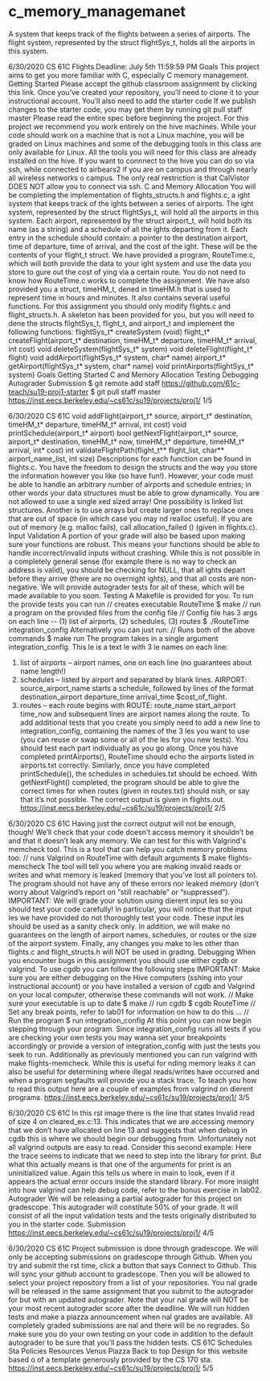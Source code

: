 # c_memory_managemanet
A system that keeps track of the flights between a series of airports. The flight system, represented by the struct flightSys_t, holds all the airports in this system. 


 6/30/2020 CS 61C
 Flights
 Deadline: July 5th 11:59:59 PM
Goals
This project aims to get you more familiar with C, especially C memory management.
Getting Started
Please accept the github classroom assignment by clicking this link. Once you’ve created your repository, you’ll need to clone it to your instructional account. You’ll also need to add the starter code
If we publish changes to the starter code, you may get them by running git pull staff master Please read the entire spec before beginning the project.
For this project we recommend you work entirely on the hive machines. While your code should work on a machine that is not a Linux machine, you will be graded on Linux machines and some of the debugging tools in this class are only available for Linux.
All the tools you will need for this class are already installed on the hive. If you want to connnect to the hive you can do so via ssh, while connected to airbears2 if you are on campus and through nearly all wireless networks o campus. The only real restriction is that CalVistor DOES NOT allow you to connect via ssh.
C and Memory Allocation
You will be completing the implementation of flights_structs.h and flights.c, a ight system that keeps track of the ights between a series of airports. The ight system, represented by the struct flightSys_t, will hold all the airports in this system. Each airport, represented by the struct airport_t, will hold both its name (as a string) and a schedule of all the ights departing from it. Each entry in the schedule should contain:
a pointer to the destination airport, time of departure,
time of arrival,
and the cost of the ight.
These will be the contents of your flight_t struct. We have provided a program, RouteTime.c, which will both provide the data to your ight system and use the data you store to gure out the cost of ying via a certain route. You do not need to know how RouteTime.c works to complete the assignment. We have also provided you a struct, timeHM_t, dened in timeHM.h that is used to represent time in hours and minutes. It also contains several useful functions.
For this assignment you should only modify flights.c and flight_structs.h. A skeleton has been provided for you, but you will need to dene the structs flightSys_t, flight_t, and airport_t and implement the following functions:
     flightSys_t* createSystem (void)
     flight_t* createFlight(airport_t* destination, timeHM_t* departure, timeHM_t*
     arrival, int cost)
     void deleteSystem(flightSys_t* system)
     void deleteFlight(flight_t* flight)
     void addAirport(flightSys_t* system, char* name)
     airport_t* getAirport(flightSys_t* system, char* name)
     void printAirports(flightSys_t* system)
Goals
Getting Started
C and Memory Allocation Testing
Debugging
Autograder
Submission
          $ git remote add staff https://github.com/61c-teach/su19-proj1-starter $ git pull staff master
   https://inst.eecs.berkeley.edu/~cs61c/su19/projects/proj1/
1/5

 6/30/2020
CS 61C
     void addFlight(airport_t* source, airport_t* destination, timeHM_t* departure,
     timeHM_t* arrival, int cost)
     void printSchedule(airport_t* airport)
     bool getNextFlight(airport_t* source, airport_t* destination, timeHM_t* now,
     timeHM_t* departure, timeHM_t* arrival, int* cost)
     int validateFlightPath(flight_t** flight_list, char** airport_name_list, int
     size)
Descriptions for each function can be found in flights.c.
You have the freedom to design the structs and the way you store the information however you like (so have fun!). However, your code must be able to handle an arbitrary number of airports and schedule entries; in other words your data structures must be able to grow dynamically. You are not allowed to use a single xed sized array! One possibility is linked list structures. Another is to use arrays but create larger ones to replace ones that are out of space (in which case you may nd realloc useful). If you are out of memory (e.g. malloc fails), call allocation_failed () (given in flights.c).
Input Validation
A portion of your grade will also be based upon making sure your functions are robust. This means your functions should be able to handle incorrect/invalid inputs without crashing. While this is not possible in a completely general sense (for example there is no way to check an address is valid), you should be checking for NULL, that all ights depart before they arrive (there are no overnight ights), and that all costs are non-negative. We will provide autograder tests for all of these, which will be made available to you soon.
Testing
A Makefile is provided for you. To run the provide tests you can run
// creates executable RouteTime
$ make
// run a program on the provided files from the config file
// Config file has 3 args on each line -- (1) list of airports, (2) schedules, (3) routes
$ ./RouteTime integration_config
Alternatively you can just run:
  // Runs both of the above commands
  $ make run
The program takes in a single argument integration_config. This le is a text le with 3 le names on each line:
1. list of airports – airport names, one on each line (no guarantees about name length!)
2. schedules – listed by airport and separated by blank lines. AIRPORT: source_airport_name
starts a schedule, followed by lines of the format destination_airport departure_time
arrival_time $cost_of_flight.
3. routes – each route begins with ROUTE: route_name start_airport time_now and
subsequent lines are airport names along the route.
To add additional tests that you create you simply need to add a new line to integration_config, containing the names of the 3 les you want to use (you can reuse or swap some or all of the les for you new tests).
You should test each part individually as you go along. Once you have completed printAirports(), RouteTime should echo the airports listed in airports.txt correctly. Similarly, once you have completed printSchedule(), the schedules in schedules.txt should be echoed. With getNextFlight() completed, the program should be able to give the correct times for when routes (given in routes.txt) should nish, or say that it’s not possible. The correct output is given in flights.out.
       https://inst.eecs.berkeley.edu/~cs61c/su19/projects/proj1/ 2/5

 6/30/2020
CS 61C
Having just the correct output will not be enough, though! We’ll check that your code doesn’t access memory it shouldn’t be and that it doesn’t leak any memory. We can test for this with Valgrind's memcheck tool. This is a tool that can help you catch memory problems too:
// runs Valgrind on RouteTime with default arguments $ make flights-memcheck
The tool will tell you where you are making invalid reads or writes and what memory is leaked (memory that you’ve lost all pointers to). The program should not have any of these errors nor leaked memory (don’t worry about Valgrind’s report on “still reachable” or “suppressed”).
IMPORTANT: We will grade your solution using dierent input les so you should test your code carefully! In particular, you will notice that the input les we have provided do not thoroughly test your code. These input les should be used as a sanity check only. In addition, we will make no guarantees on the length of airport names, schedules, or routes or the size of the airport system. Finally, any changes you make to les other than flights.c and flight_structs.h will NOT be used in grading.
Debugging
When you encounter bugs in this assignment you should use either cgdb or valgrind. To use cgdb you can follow the following steps
IMPORTANT: Make sure you are either debugging on the Hive computers (sshing into your instructional account) or you have installed a version of cgdb and Valgrind on your local computer, otherwise these commands will not work.
  // Make sure your executable is up to date
  $ make
  // run cgdb
  $ cgdb RouteTime
// Set any break points, refer to lab01 for information on how to do this ...
// Run the program
$ run integration_config
At this point you can now begin stepping through your program. Since integration_config runs all tests if you are checking your own tests you may wanna set your breakpoints accordingly or provide a version of integration_config with just the tests you seek to run.
Additionally as previously mentioned you can run valgrind with make flights-memcheck. While this is useful for nding memory leaks it can also be useful for determining where illegal reads/writes have occurred and when a program segfaults will provide you a stack trace. To teach you how to read this output here are a couple of examples from valgrind on dierent programs.
https://inst.eecs.berkeley.edu/~cs61c/su19/projects/proj1/ 3/5

 6/30/2020 CS 61C
  In this rst image there is the line that states Invalid read of size 4 on cleared_ex.c:13. This indicates that we are accessing memory that we don’t have allocated on line 13 and suggests that when debug in cgdb this is where we should begin our debugging from. Unfortunately not all valgrind outputs are easy to read. Consider this second example:
Here the trace seems to indicate that we need to step into the library for print. But what this actually means is that one of the arguments for print is an uninitialized value. Again this tells us where in main to look, even if it appears the actual error occurs inside the standard library.
For more insight into how valgrind can help debug code, refer to the bonus exercise in lab02.
Autograder
We will be releasing a partial autograder for this project on gradescope. This autograder will constitute 50% of your grade. It will consist of all the input validation tests and the tests originally distributed to you in the starter code.
   Submission
https://inst.eecs.berkeley.edu/~cs61c/su19/projects/proj1/
4/5

 6/30/2020 CS 61C
 Project submission is done through gradescope. We will only be accepting submissions on gradescope through Github. When you try and submit the rst time, click a button that says Connect to Github. This will sync your github account to gradescope. Then you will be allowed to select your project repository from a list of your repositories.
You nal grade will be released in the same assignment that you submit to the autograder for but with an updated autograder. Note that your nal grade will NOT be your most recent autograder score after the deadline. We will run hidden tests and make a piazza announcement when nal grades are available. All completely graded submissions are nal and there will be no regrades. So make sure you do your own testing on your code in addition to the default autograder to be sure that you’ll pass the hidden tests.
CS 61C Schedules Sta Policies Resources Venus Piazza Back to top Design for this website based o of a template generously provided by the CS 170 sta.
   https://inst.eecs.berkeley.edu/~cs61c/su19/projects/proj1/
5/5
